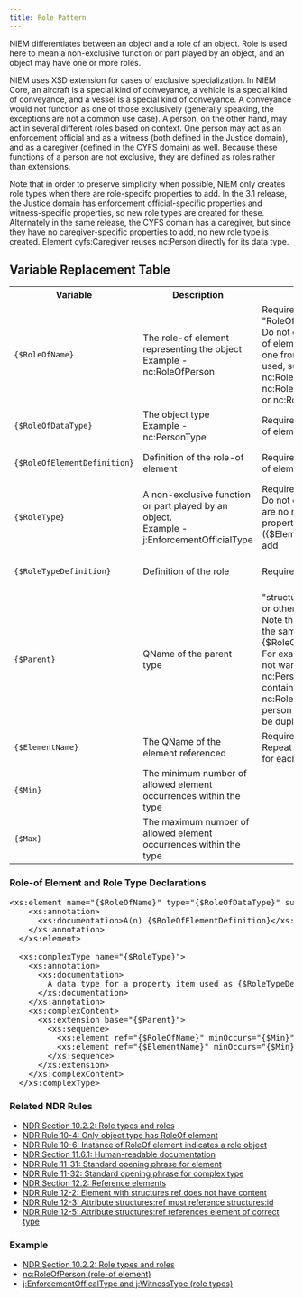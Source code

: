 ```yaml
---
title: Role Pattern
---
```

NIEM differentiates between an object and a role of an object. Role is used here to mean a non-exclusive function or part played by an object, and an object may have one or more roles.

NIEM uses XSD extension for cases of exclusive specialization. In NIEM Core, an aircraft is a special kind of conveyance, a vehicle is a special kind of conveyance, and a vessel is a special kind of conveyance. A conveyance would not function as one of those exclusively (generally speaking, the exceptions are not a common use case). A person, on the other hand, may act in several different roles based on context. One person may act as an enforcement official and as a witness (both defined in the Justice domain), and as a caregiver (defined in the CYFS domain) as well. Because these functions of a person are not exclusive, they are defined as roles rather than extensions.

Note that in order to preserve simplicity when possible, NIEM only creates role types when there are role-specifc properties to add. In the 3.1 release, the Justice domain has enforcement official-specific properties and witness-specific properties, so new role types are created for these. Alternately in the same release, the CYFS domain has a caregiver, but since they have no caregiver-specific properties to add, no new role type is created. Element cyfs:Caregiver reuses nc:Person directly for its data type.

## Variable Replacement Table
<table class="table table-hover">
      <tbody>
        <tr>
          <th width="208">Variable</th>
          <th width="221">Description</th>
          <th width="336">Usage</th>
          <th width="199">NDR Reference</th>
        </tr>
        <tr>
          <td><code>{$RoleOfName}</code></td>
          <td>The role-of element representing the object<br>
          Example - nc:RoleOfPerson</td>
          <td>Required; begins with "RoleOf"<br>
          Do not create new role-of element if existing one from NIEM can be used, such as nc:RoleOfPerson, nc:RoleOfOrganization, or nc:RoleOfItem</td>
          <td><a href="http://reference.niem.gov/niem/specification/naming-and-design-rules/3.0/NIEM-NDR-3.0-2014-07-31.html#definition_RoleOf_element">RoleOf Element Definition</a><br>
          <a href="http://reference.niem.gov/niem/specification/naming-and-design-rules/3.0/niem-ndr-3.0.html#rule_10-5" title="NDR Rule 10-5: RoleOf elements indicate the base types of a role type">NDR Rule 10-5: RoleOf elements indicate the base types of a role type</a></td>
        </tr>
        <tr>
          <td><code>{$RoleOfDataType}</code></td>
          <td>The object type<br>
          Example - nc:PersonType</td>
          <td>Required for new role-of element</td>
          <td><a href="http://reference.niem.gov/niem/specification/naming-and-design-rules/3.0/niem-ndr-3.0.html#rule_10-3" title="NDR Rule 10-3: RoleOf element type is an object type">NDR Rule 10-3: RoleOf element type is an object type</a></td>
        </tr>
        <tr>
          <td><code>{$RoleOfElementDefinition}</code></td>
          <td>Definition of the role-of element</td>
          <td>Required for new role-of element</td>
          <td><a href="http://reference.niem.gov/niem/specification/naming-and-design-rules/3.0/niem-ndr-3.0.html#section_11.6.1" title="NDR Section 11.6.1: Human-readable documentation">NDR Section 11.6.1: Human-readable documentation</a><a href="http://reference.niem.gov/niem/specification/naming-and-design-rules/3.0/niem-ndr-3.0.html#rule_11-13" title="Rule 11-13 Element has a complex data type"></a></td>
        </tr>
        <tr>
          <td><code>{$RoleType}</code></td>
          <td>A non-exclusive function or part played by an object.<br>
          Example - j:EnforcementOfficialType</td>
          <td>Required<br>
          Do not create if there are no role-specific properties ({$ElementName}) to add</td>
          <td><a href="http://reference.niem.gov/niem/specification/naming-and-design-rules/3.0/NIEM-NDR-3.0-2014-07-31.html#definition_role_type">Role Type Definition</a><br>
            <a href="http://reference.niem.gov/niem/specification/naming-and-design-rules/3.0/niem-ndr-3.0.html#rule_7-5" title="NDR Rule 7-5: Component naming">NDR Rule 7-5: Component naming</a><br>
          <a href="http://reference.niem.gov/niem/specification/naming-and-design-rules/3.0/NIEM-NDR-3.0-2014-07-31.html#section_10.8">NDR Section 10.8: Naming Rules</a><a href="http://reference.niem.gov/niem/specification/naming-and-design-rules/3.0/niem-ndr-3.0.html#rule_9-46" title="Rule 9-46 Elements are nillable"></a></td>
        </tr>
        <tr>
          <td><code>{$RoleTypeDefinition}</code></td>
          <td>Definition of the role</td>
          <td>Required</td>
          <td><a href="http://reference.niem.gov/niem/specification/naming-and-design-rules/3.0/niem-ndr-3.0.html#section_11.6.1" title="NDR Section 11.6.1: Human-readable documentation">NDR Section 11.6.1: Human-readable documentation</a></td>
        </tr>
        <tr>
          <td><code>{$Parent}</code></td>
          <td>QName of the parent type</td>
          <td>"structures:ObjectType" or other NIEM type<br>
            Note that this cannot be the same as {$RoleOfDataType}.<br>
          For example, you would not want to extend nc:PersonType and contain nc:RoleOfPerson - person elements would be duplicated.</td>
          <td><a href="http://reference.niem.gov/niem/specification/naming-and-design-rules/3.0/niem-ndr-3.0.html#rule_10-2" title="Rule 10-2 Complex object types are derived from structures:ObjectType">Rule 10-2 Complex object types are derived from structures:ObjectType</a></td>
        </tr>
        <tr>
          <td><code>{$ElementName}</code></td>
          <td>The QName of the element referenced</td>
          <td>Required<br>
          Repeat element ref line for each sub-property</td>
          <td>&nbsp;</td>
        </tr>
        <tr>
          <td><code>{$Min}</code></td>
          <td>The minimum number of allowed element occurrences within the type</td>
          <td>&nbsp;</td>
          <td>&nbsp;</td>
        </tr>
        <tr>
          <td><code>{$Max}</code></td>
          <td>The maximum number of allowed element occurrences within the type</td>
          <td>&nbsp;</td>
          <td>&nbsp;</td>
        </tr>
      </tbody>
    </table>

### Role-of Element and Role Type Declarations
<pre>&lt;xs:element name="{$RoleOfName}" type="{$RoleOfDataType}" substitutionGroup="nc:RoleOf"&gt;
    &lt;xs:annotation&gt;
      &lt;xs:documentation&gt;A(n) {$RoleOfElementDefinition}&lt;/xs:documentation&gt;
    &lt;/xs:annotation&gt;
  &lt;/xs:element&gt;

  &lt;xs:complexType name="{$RoleType}"&gt;
    &lt;xs:annotation&gt;
      &lt;xs:documentation&gt;
        A data type for a property item used as {$RoleTypeDefinition}.
      &lt;/xs:documentation&gt;
    &lt;/xs:annotation&gt;
    &lt;xs:complexContent&gt;
      &lt;xs:extension base="{$Parent}"&gt;
        &lt;xs:sequence&gt;
          &lt;xs:element ref="{$RoleOfName}" minOccurs="{$Min}" maxOccurs="{$Max}"/&gt;
          &lt;xs:element ref="{$ElementName}" minOccurs="{$Min}" maxOccurs="{$Max}"/&gt;
        &lt;/xs:sequence&gt;
      &lt;/xs:extension&gt;
    &lt;/xs:complexContent&gt;
  &lt;/xs:complexType&gt; </pre>

### Related NDR Rules
* [NDR Section 10.2.2: Role types and roles](http://reference.niem.gov/niem/specification/naming-and-design-rules/3.0/NIEM-NDR-3.0-2014-07-31.html#section_10.2.2)
* [NDR Rule 10-4: Only object type has RoleOf element](http://reference.niem.gov/niem/specification/naming-and-design-rules/3.0/niem-ndr-3.0.html#rule_10-4)
* [NDR Rule 10-6: Instance of RoleOf element indicates a role object](http://reference.niem.gov/niem/specification/naming-and-design-rules/3.0/niem-ndr-3.0.html#rule_10-6)
* [NDR Section 11.6.1: Human-readable documentation](http://reference.niem.gov/niem/specification/naming-and-design-rules/3.0/niem-ndr-3.0.html#section_11.6.1)
* [NDR Rule 11-31: Standard opening phrase for element](http://reference.niem.gov/niem/specification/naming-and-design-rules/3.0/niem-ndr-3.0.html#rule_11-31)
* [NDR Rule 11-32: Standard opening phrase for complex type](http://reference.niem.gov/niem/specification/naming-and-design-rules/3.0/niem-ndr-3.0.html#rule_11-32)
* [NDR Section 12.2: Reference elements](http://reference.niem.gov/niem/specification/naming-and-design-rules/3.0/niem-ndr-3.0.html#section_12.2)
* [NDR Rule 12-2: Element with structures:ref does not have content](http://reference.niem.gov/niem/specification/naming-and-design-rules/3.0/niem-ndr-3.0.html#rule_12-2)
* [NDR Rule 12-3: Attribute structures:ref must reference structures:id](http://reference.niem.gov/niem/specification/naming-and-design-rules/3.0/niem-ndr-3.0.html#rule_12-3)
* [NDR Rule 12-5: Attribute structures:ref references element of correct type](http://reference.niem.gov/niem/specification/naming-and-design-rules/3.0/niem-ndr-3.0.html#rule_12-5)

### Example
* [NDR Section 10.2.2: Role types and roles](http://reference.niem.gov/niem/specification/naming-and-design-rules/3.0/NIEM-NDR-3.0-2014-07-31.html#section_10.2.2)
* [nc:RoleOfPerson (role-of element)](http://release.niem.gov/niem/niem-core/3.0/niem-core.xsd)
* [j:EnforcementOfficalType and j:WitnessType (role types)](http://release.niem.gov/niem/domains/jxdm/5.1/jxdm.xsd)